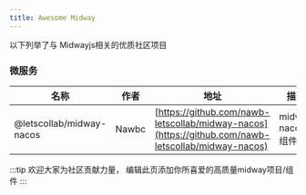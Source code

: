 ```yaml
---
title: Awesome Midway
---
```

以下列举了与 Midwayjs相关的优质社区项目

### 微服务

| 名称                     | 作者  | 地址                                                                                            | 描述             |
| ------------------------ | ----- | ----------------------------------------------------------------------------------------------- | ---------------- |
| @letscollab/midway-nacos | Nawbc | [https://github.com/nawb-letscollab/midway-nacos](https://github.com/nawb-letscollab/midway-nacos) | midway nacos组件 |

:::tip
欢迎大家为社区贡献力量， 编辑此页添加你所喜爱的高质量midway项目/组件
:::
